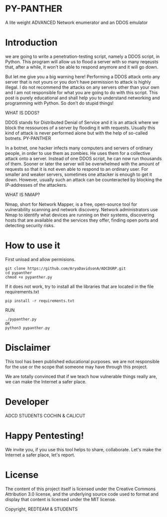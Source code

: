 # PY-PANTHER
A lite weight ADVANCED Network enumerator and an DDOS emulator
        
# Introduction

we are going to write a penetration-testing script, namely a DDOS script, in Python. This program will allow us to flood a server with so many reqeusts that, after a while, it won’t be able to respond anymore and it will go down.

But let me give you a big warning here! Performing a DDOS attack onto any server that is not yours or you don’t have permission to attack is highly illegal. I do not recommend the attacks on any servers other than your own and I am not responsible for what you are going to do with this script. This post is purely educational and shall help you to understand networking and programming with Python. So don’t do stupid things!

WHAT IS DDOS?

DDOS stands for Distributed Denial of Service and it is an attack where we block the ressources of a server by flooding it with requests. Usually this kind of attack is never performed alone but with the help of so-called botnets. 
     PY-PANTHER

In a botnet, one hacker infects many computers and servers of ordinary people, in order to use them as zombies. He uses them for a collective attack onto a server. Instead of one DDOS script, he can now run thousands of them. Sooner or later the server will be overwhelmed with the amount of requests so that it is not even able to respond to an ordinary user. For smaller and weaker servers, sometimes one attacker is enough to get it down. However, usually such an attack can be counteracted by blocking the IP-addresses of the attackers.

WHAT IS NMAP? 

Nmap, short for Network Mapper, is a free, open-source tool for vulnerability scanning and network discovery. Network administrators use Nmap to identify what devices are running on their systems, discovering hosts that are available and the services they offer, finding open ports and detecting security risks.
# How to use it

First unload and allow permisions.

    git clone https://github.com/AryaDavidsonA/ADCDGRP.git
    cd pypanther
    chmod +x pypanther.py

If it does not work, try to install all the libraries that are located in the file requirements.txt

    pip install -r requirements.txt

RUN

    ./pypanther.py
    OR
    python3 pypanther.py

# Disclaimer

This tool has been published educational purposes. we are not responsible for the use or the scope that someone may have through this project.

We are totally convinced that if we teach how vulnerable things really are, we can make the Internet a safer place.
# Developer

ADCD STUDENTS COCHIN & CALICUT
# Happy Pentesting!

We invite you, if you use this tool helps to share, collaborate. Let's make the Internet a safer place, let's report.
# License

The content of this project itself is licensed under the Creative Commons Attribution 3.0 license, and the underlying source code used to format and display that content is licensed under the MIT license.

Copyright, REDTEAM & STUDENTS
